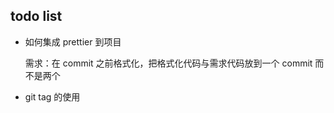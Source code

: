 ## todo list

- 如何集成 prettier 到项目 
  
  需求：在 commit 之前格式化，把格式化代码与需求代码放到一个 commit 而不是两个

- git tag 的使用

  